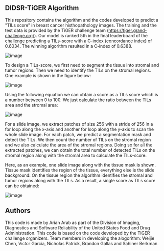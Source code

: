 ## **DIDSR-TiGER Algorithm**

This repository contains the algorithm and the codes developed to predict a "TILs score" in breast cancer histhopathology images. The training and the test data is provided by the TiGER challenge team (https://tiger.grand-challenge.org/). Our model is ranked 5th in the final leaderboard of the challenge predicting a TILs-score with a C-index (concordance index) of 0.6034. The winning algorithm resulted in a C-index of 0.6388.

![image](https://user-images.githubusercontent.com/68286434/181017984-7b545385-7203-4c74-8dc8-6592c22b6bb9.png)

To design a TILs-score, we first need to segment the tissue into stromal and tumor regions. Then we need to identify the TILs on the stromal regions. One example is shown in the figure below:

![image](https://user-images.githubusercontent.com/68286434/181020487-3b1ad0cb-91fe-4b2b-8ea6-6fd07f41baf1.png)

Using the following equation we can obtain a score as a TILs score which is a number between 0 to 100. We just calculate the ratio between the TILs area and the stromal area:

![image](https://user-images.githubusercontent.com/68286434/181020219-354f255f-1d17-4268-b89d-377b7fedd86f.png)

For a slide image, we extract patches of size 256 with a stride of 256 in a for loop along the x-axis and another for loop along the y-axis to scan the whole slide image. For each patch, we predict a segmentation mask and detect the TILs. We then count the number of TILs on the stromal region and we also calculate the area of the stromal regions. Doing so for all the extracted patches, we can obtain the total number of detected TILs on the stromal region along with the stromal area to calculate the TILs-score.

Here, as an example, one slide image along with the tissue mask is shown. Tissue mask identifies the region of the tissue, everything else is the slide background. On the tissue region the algorithm identifies the stromal and tumor regions along with the TILs. As a result, a single score as TILs score can be obtained:

![image](https://user-images.githubusercontent.com/68286434/181023515-2135f75d-1736-4420-b127-6009d2c67d8e.png)

## **Authors**

This code is made by Arian Arab as part of the Division of Imaging, Diagnostics and Software Reliability of the United States Food and Drug Administration. This code is based on the code developed by the TIGER challenge organizers. Team members in developing the alogorithm: Weijie Chen, Victor Garcia, Nicholas Patrick, Brandon Gallas and Sahiner Berkman.

